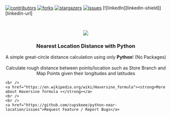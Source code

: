 <!-- PROJECT SHIELDS -->
<!--
*** I'm using markdown "reference style" links for readability.
*** Reference links are enclosed in brackets [ ] instead of parentheses ( ).
*** See the bottom of this document for the declaration of the reference variables
*** for contributors-url, forks-url, etc. This is an optional, concise syntax you may use.
*** https://www.markdownguide.org/basic-syntax/#reference-style-links
-->
[![contributors][contributors-shield]][contributors-url]
[![forks][forks-shield]][forks-url]
[![stargazers][stars-shield]][stars-url]
[![issues][issues-shield]][issues-url]
[![linkedIn][linkedin-shield]][linkedin-url]


<!-- PROJECT LOGO -->
<br />
<p align="center">
  <a href="https://github.com/cupskeee/python-near-location">
    <img src="https://image.flaticon.com/icons/png/512/55/55212.png">
  </a>

  <h3 align="center">Nearest Location Distance with Python</h3>

  <p align="center">
  A simple great-circle distance calculation using only <b>Python</b>! (No Packages)<br/><br/>
  Calculate rough distance between points/location such as Store Branch and Map Points given their longitudes and latitudes

    <br />
    <a href="https://en.wikipedia.org/wiki/Haversine_formula"><strong>More about Haversine formula »</strong></a>
    <br />
    <br />
    <a href="https://github.com/cupskeee/python-near-location/issues">Request Feature / Report Bugs</a>
  </p>
</p>

<!-- MARKDOWN LINKS & IMAGES -->
<!-- https://www.markdownguide.org/basic-syntax/#reference-style-links -->
[contributors-shield]: https://img.shields.io/badge/contributors-0-orange
[contributors-url]: https://github.com/cupskeee/python-near-location/graphs/contributors
[forks-shield]: https://img.shields.io/badge/forks-0-blue
[forks-url]: https://github.com/cupskeee/python-near-location/network/members
[stars-shield]: https://img.shields.io/badge/stars-1-blue
[stars-url]: https://github.com/cupskeee/python-near-location/stargazers
[issues-shield]: https://img.shields.io/badge/issues-1%20open-brightgreen
[issues-url]: https://github.com/cupskeee/python-near-location/issues